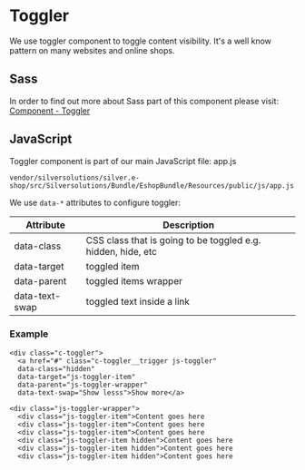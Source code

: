 # Toggler

We use toggler component to toggle content visibility. It's a well know pattern on many websites and online shops. 

## Sass

In order to find out more about Sass part of this component please visit: [Component - Toggler](../../4.2_customized_foundation_framework/4.2.2_components/component_toggler.md)

## JavaScript

Toggler component is part of our main JavaScript file: app.js 

``` 
vendor/silversolutions/silver.e-shop/src/Silversolutions/Bundle/EshopBundle/Resources/public/js/app.js
```

We use `data-*` attributes to configure toggler:

| Attribute      | Description                                                  |
| -------------- | ------------------------------------------------------------ |
| data-class     | CSS class that is going to be toggled e.g. hidden, hide, etc |
| data-target    | toggled item                                                 |
| data-parent    | toggled items wrapper                                        |
| data-text-swap | toggled text inside a link                                   |

### Example

``` 
<div class="c-toggler">
  <a href="#" class="c-toggler__trigger js-toggler"
  data-class="hidden"
  data-target="js-toggler-item"
  data-parent="js-toggler-wrapper"
  data-text-swap="Show lesss">Show more</a>

<div class="js-toggler-wrapper">
  <div class="js-toggler-item">Content goes here
  <div class="js-toggler-item">Content goes here
  <div class="js-toggler-item">Content goes here
  <div class="js-toggler-item hidden">Content goes here
  <div class="js-toggler-item hidden">Content goes here
  <div class="js-toggler-item hidden">Content goes here

```
